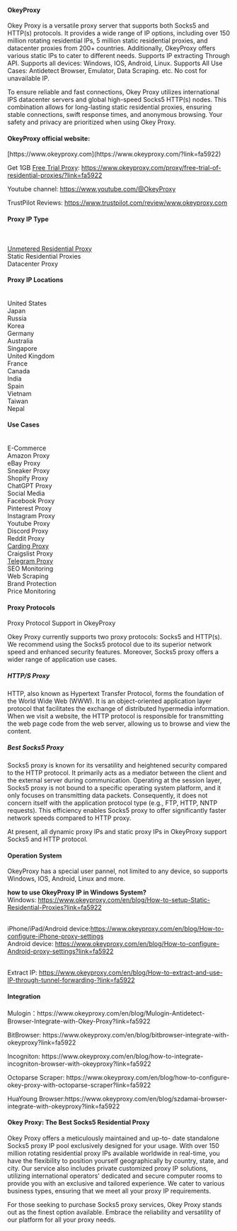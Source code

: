<h4>OkeyProxy</h4>
Okey Proxy is a versatile proxy server that supports both Socks5 and HTTP(s) protocols. It provides a wide range of IP options, including over 150 million rotating residential IPs, 5 million static residential proxies, and datacenter proxies from 200+ countries. Additionally, OkeyProxy offers various static IPs to cater to different needs. Supports IP extracting Through API. Supports all devices: Windows, IOS, Android, Linux. Supports All Use Cases: Antidetect Browser, Emulator, Data Scraping. etc. No cost for unavailable IP.

To ensure reliable and fast connections, Okey Proxy utilizes international IPS datacenter servers and global high-speed Socks5 HTTP(s) nodes. This combination allows for long-lasting static residential proxies, ensuring stable connections, swift response times, and anonymous browsing. Your safety and privacy are prioritized when using Okey Proxy.

<h4>OkeyProxy official website:</h4> [https://www.okeyproxy.com](https://www.okeyproxy.com/?link=fa5922)

Get 1GB <a href="https://www.okeyproxy.com/proxy/">Free Trial Proxy</a>: 
https://www.okeyproxy.com/proxy/free-trial-of-residential-proxies/?link=fa5922

Youtube channel: https://www.youtube.com/@OkeyProxy

TrustPilot Reviews: https://www.trustpilot.com/review/www.okeyproxy.com

<h4>Proxy IP Type</h4><br/>

<a href="https://www.okeyproxy.com/en/residential-proxies?link=fa5922">Unmetered Residential Proxy</a><br/>
Static Residential Proxies<br/>
Datacenter Proxy<br/>

<h4>Proxy IP Locations</h4>
<br/>United States<br/>
Japan<br/>
Russia<br/>
Korea<br/>
Germany<br/>
Australia<br/>
Singapore<br/>
United Kingdom<br/>
France<br/>
Canada<br/>
India<br/>
Spain<br/>
Vietnam<br/>
Taiwan<br/>
Nepal<br/>

<h4>Use Cases</h4>
<br/>E-Commerce<br/>
Amazon Proxy<br/>
eBay Proxy<br/>
Sneaker Proxy<br/>
Shopify Proxy<br/>
ChatGPT Proxy<br/>
Social Media<br/>
Facebook Proxy<br/>
Pinterest Proxy<br/>
Instagram Proxy<br/>
Youtube Proxy<br/>
Discord Proxy<br/>
Reddit Proxy<br/>
<a href="https://www.okeyproxy.com/en/blog/Best-SOCKS5-Proxies-for-Carding-Enhancing-Security-and-Anonymity?link=fa5922" title="Best Proxy For Carding">Carding Proxy</a><br/>
Craigslist Proxy<br/>
<a href="https://www.okeyproxy.com/cn/blog/How-To-Set-Up-A-Telegram-Proxy?link=fa5922" title="telegram proxy">Telegram Proxy</a><br/>
SEO Monitoring<br/>
Web Scraping<br/>
Brand Protection<br/>
Price Monitoring<br/>

<h4>Proxy Protocols</h4>

Proxy Protocol Support in OkeyProxy

Okey Proxy currently supports two proxy protocols: Socks5 and HTTP(s). We recommend using the Socks5 protocol due to its superior network speed and enhanced security features. Moreover, Socks5 proxy offers a wider range of application use cases.

<h5>HTTP/S Proxy</h5>

HTTP, also known as Hypertext Transfer Protocol, forms the foundation of the World Wide Web (WWW). It is an object-oriented application layer protocol that facilitates the exchange of distributed hypermedia information. When we visit a website, the HTTP protocol is responsible for transmitting the web page code from the web server, allowing us to browse and view the content.

<h5>Best Socks5 Proxy</h5>

Socks5 proxy is known for its versatility and heightened security compared to the HTTP protocol. It primarily acts as a mediator between the client and the external server during communication. Operating at the session layer, Socks5 proxy is not bound to a specific operating system platform, and it only focuses on transmitting data packets. Consequently, it does not concern itself with the application protocol type (e.g., FTP, HTTP, NNTP requests). This efficiency enables Socks5 proxy to offer significantly faster network speeds compared to HTTP proxy.

At present, all dynamic proxy IPs and static proxy IPs in OkeyProxy support Socks5 and HTTP protocol.

<h4>Operation System</h4>
OkeyProxy has a special user pannel, not limited to any device, so supports Windows, IOS, Android, Linux and more.

<strong>how to use OkeyProxy IP in Windows System?</strong>
<br/>Windows: https://www.okeyproxy.com/en/blog/How-to-setup-Static-Residential-Proxies?link=fa5922

<br/>iPhone/iPad/Android device:https://www.okeyproxy.com/en/blog/How-to-configure-iPhone-proxy-settings
<br/>Android device: https://www.okeyproxy.com/en/blog/How-to-configure-Android-proxy-settings?link=fa5922

<br/>Extract IP: https://www.okeyproxy.com/en/blog/How-to-extract-and-use-IP-through-tunnel-forwarding-?link=fa5922


<p><h4>Integration</strong></h4>
<p>Mulogin：https://www.okeyproxy.com/en/blog/Mulogin-Antidetect-Browser-Integrate-with-Okey-Proxy?link=fa5922</p>
<p>BitBrowser: https://www.okeyproxy.com/en/blog/bitbrowser-integrate-with-okeyproxy?link=fa5922</p>
<p>Incogniton: https://www.okeyproxy.com/en/blog/how-to-integrate-incogniton-browser-with-okeyproxy?link=fa5922</p>
<p>Octoparse Scraper: https://www.okeyproxy.com/en/blog/how-to-configure-okey-proxy-with-octoparse-scraper?link=fa5922</p>
<p>HuaYoung Browser:https://www.okeyproxy.com/en/blog/szdamai-browser-integrate-with-okeyproxy?link=fa5922</p>

<h4>Okey Proxy: The Best Socks5 Residential Proxy</h4>

Okey Proxy offers a meticulously maintained and up-to-
date standalone Socks5 proxy IP pool exclusively designed for your usage. With over 150 million rotating residential proxy IPs available worldwide in real-time, you have the flexibility to position yourself geographically by country, state, and city. Our service also includes private customized proxy IP solutions, utilizing international operators' dedicated and secure computer rooms to provide you with an exclusive and tailored experience. We cater to various business types, ensuring that we meet all your proxy IP requirements.

For those seeking to purchase Socks5 proxy services, Okey Proxy stands out as the finest option available. Embrace the reliability and versatility of our platform for all your proxy needs.
